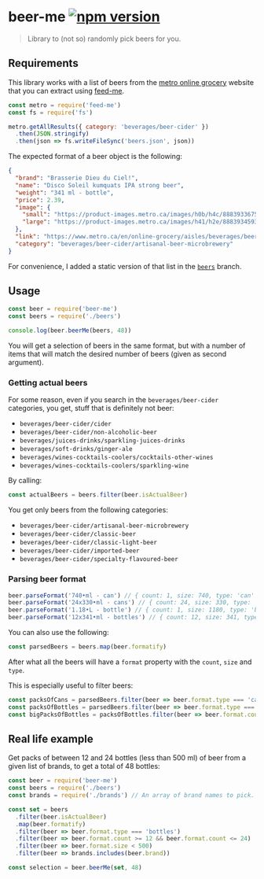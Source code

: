 # beer-me [![npm version](http://img.shields.io/npm/v/beer-me.svg?style=flat-square)](https://www.npmjs.org/package/beer-me)

> Library to (not so) randomly pick beers for you.

Requirements
------------

This library works with a list of beers from the
[metro online grocery][metro] website that you can extract using
[feed-me].

[metro]: https://www.metro.ca/en/online-grocery/
[feed-me]: https://github.com/valeriangalliat/feed-me

```js
const metro = require('feed-me')
const fs = require('fs')

metro.getAllResults({ category: 'beverages/beer-cider' })
  .then(JSON.stringify)
  .then(json => fs.writeFileSync('beers.json', json))
```

The expected format of a beer object is the following:

```json
{
  "brand": "Brasserie Dieu du Ciel!",
  "name": "Disco Soleil kumquats IPA strong beer",
  "weight": "341 ml - bottle",
  "price": 2.39,
  "image": {
    "small": "https://product-images.metro.ca/images/h0b/h4c/8883933675550.jpg",
    "large": "https://product-images.metro.ca/images/h41/h2e/8883934593054.jpg"
  },
  "link": "https://www.metro.ca/en/online-grocery/aisles/beverages/beer-cider/artisanal-beer-microbrewery/disco-soleil-kumquats-ipa-strong-beer/p/696859060489",
  "category": "beverages/beer-cider/artisanal-beer-microbrewery"
}
```

For convenience, I added a static version of that list in the
[`beers`](https://github.com/valeriangalliat/beer-me/tree/beers) branch.

Usage
-----

```js
const beer = require('beer-me')
const beers = require('./beers')

console.log(beer.beerMe(beers, 48))
```

You will get a selection of beers in the same format, but with a number
of items that will match the desired number of beers (given as second
argument).

### Getting actual beers

For some reason, even if you search in the `beverages/beer-cider`
categories, you get, stuff that is definitely not beer:

* `beverages/beer-cider/cider`
* `beverages/beer-cider/non-alcoholic-beer`
* `beverages/juices-drinks/sparkling-juices-drinks`
* `beverages/soft-drinks/ginger-ale`
* `beverages/wines-cocktails-coolers/cocktails-other-wines`
* `beverages/wines-cocktails-coolers/sparkling-wine`

By calling:

```js
const actualBeers = beers.filter(beer.isActualBeer)
```

You get only beers from the following categories:

* `beverages/beer-cider/artisanal-beer-microbrewery`
* `beverages/beer-cider/classic-beer`
* `beverages/beer-cider/classic-light-beer`
* `beverages/beer-cider/imported-beer`
* `beverages/beer-cider/specialty-flavoured-beer`

### Parsing beer format

```js
beer.parseFormat('740•ml - can') // { count: 1, size: 740, type: 'can' }
beer.parseFormat('24x330•ml - cans') // { count: 24, size: 330, type: 'cans' }
beer.parseFormat('1.18•L - bottle') // { count: 1, size: 1180, type: 'bottle' }
beer.parseFormat('12x341•ml - bottles') // { count: 12, size: 341, type: 'bottles' }
```

You can also use the following:

```js
const parsedBeers = beers.map(beer.formatify)
```

After what all the beers will have a `format` property with the `count`,
`size` and `type`.

This is especially useful to filter beers:

```js
const packsOfCans = parsedBeers.filter(beer => beer.format.type === 'cans')
const packsOfBottles = parsedBeers.filter(beer => beer.format.type === 'bottles')
const bigPacksOfBottles = packsOfBottles.filter(beer => beer.format.count >= 24)
```

## Real life example

Get packs of between 12 and 24 bottles (less than 500 ml) of beer from a
given list of brands, to get a total of 48 bottles:

```js
const beer = require('beer-me')
const beers = require('./beers')
const brands = require('./brands') // An array of brand names to pick.

const set = beers
  .filter(beer.isActualBeer)
  .map(beer.formatify)
  .filter(beer => beer.format.type === 'bottles')
  .filter(beer => beer.format.count >= 12 && beer.format.count <= 24)
  .filter(beer => beer.format.size < 500)
  .filter(beer => brands.includes(beer.brand))

const selection = beer.beerMe(set, 48)
```
